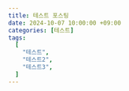 ```yaml
---
title: 테스트 포스팅 
date: 2024-10-07 10:00:00 +09:00
categories: [테스트]
tags:
  [
    "테스트",
    "테스트2",
    "테스트3",
  ]
---
```

